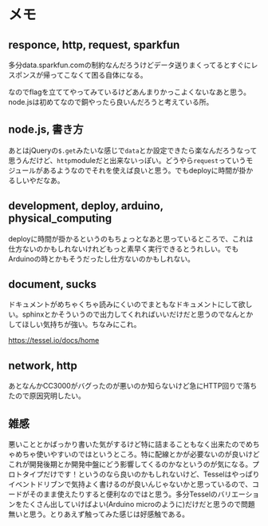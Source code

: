 # メモ
## responce, http, request, sparkfun
多分data.sparkfun.comの制約なんだろうけどデータ送りまくってるとすぐにレスポンスが帰ってこなくて困る自体になる。

なのでflagを立ててやってみているけどあんまりかっこよくないなあと思う。node.jsは初めてなので銅やったら良いんだろうと考えている所。

## node.js, 書き方
あとはjQueryの`$.get`みたいな感じで`data`とか設定できたら楽なんだろうなって思うんだけど、`http`moduleだと出来ないっぽい。どうやら`request`っていうモジュールがあるようなのでそれを使えば良いと思う。でもdeployに時間が掛かるしいやだなあ。

## development, deploy, arduino, physical_computing
deployに時間が掛かるというのもちょっとなあと思っているところで、これは仕方ないのかもしれないけれどもっと素早く実行できるとうれしい。でもArduinoの時とかもそうだったし仕方ないのかもしれない。

## document, sucks
ドキュメントがめちゃくちゃ読みにくいのでまともなドキュメントにして欲しい。sphinxとかそういうので出力してくれればいいだけだと思うのでなんとかしてほしい気持ちが強い。ちなみにこれ。

https://tessel.io/docs/home

## network, http
あとなんかCC3000がバグったのが悪いのか知らないけど急にHTTP回りで落ちたので原因究明したい。

## 雑感
悪いこととかばっかり書いた気がするけど特に詰まることもなく出来たのでめちゃめちゃ使いやすいのではというところ。特に配線とかが必要ないのが良いけどこれが開発後期とか開発中盤にどう影響してくるのかなというのが気になる。プロトタイプだけです！というのなら良いのかもしれないけど、Tesselはやっぱりイベントドリブンで気持よく書けるのが良いんじゃないかと思っているので、コードがそのまま使えたりすると便利なのではと思う。多分Tesselのバリエーションをたくさん出していけばよい(Arduino microのように)だけだと思うので問題無いと思う。とりあえず触ってみた感じは好感触である。
